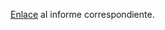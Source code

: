 [Enlace](https://docs.google.com/document/d/11hbqzf4699laicnSMwWgr0ySfNjQqLKzqOp-X8HKX7I/edit?tab=t.0#heading=h.qf36zbanos68) al informe correspondiente.
